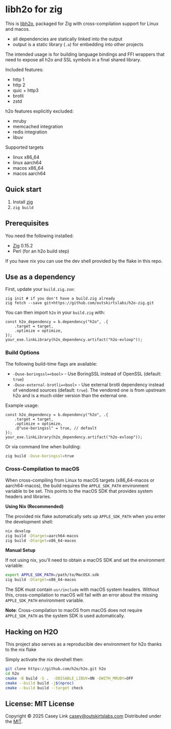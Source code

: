 # libh2o for zig

This is [libh2o][h2o], packaged for Zig with cross-compilation support for Linux and macos.

- all dependencies are statically linked into the output
- output is a static library (`.a`) for embedding into other projects

The intended usage is for building language bindings and FFI wrappers that need to expose all h2o and SSL symbols in a final shared library.

Included features:

- http 1
- http 2
- quic + http3
- brotli
- zstd

h2o features explicitly excluded:

- mruby
- memcached integration
- redis integration
- libuv


Supported targets

- linux x86_64
- linux aarch64
- macos x86_64
- macos aarch64


## Quick start

1. Install [zig][zig]
2. `zig build`

## Prerequisites

You need the following installed:

- [Zig][zig] 0.15.2
- Perl (for an h2o build step)

If you have nix you can use the dev shell provided by the flake in this repo.


## Use as a dependency

First, update your `build.zig.zon`:

```
zig init # if you don't have a build.zig already
zig fetch --save git+https://github.com/outskirtslabs/h2o-zig.git
```

You can then import `h2o` in your `build.zig` with:

```zig
const h2o_dependency = b.dependency("h2o", .{
    .target = target,
    .optimize = optimize,
});
your_exe.linkLibrary(h2o_dependency.artifact("h2o-evloop"));
```

### Build Options

The following build-time flags are available:

- `-Duse-boringssl=<bool>` - Use BoringSSL instead of OpenSSL (default: `true`)
- `-Duse-external-brotli=<bool>` - Use external brotli dependency instead of vendored sources (default: `true`). The vendored one is from upstream h2o and is a much older version than the external one.

Example usage:

```zig
const h2o_dependency = b.dependency("h2o", .{
    .target = target,
    .optimize = optimize,
    .@"use-boringssl" = true, // default
});
your_exe.linkLibrary(h2o_dependency.artifact("h2o-evloop"));
```

Or via command line when building:

```bash
zig build -Duse-boringssl=true
```

### Cross-Compilation to macOS

When cross-compiling from Linux to macOS targets (x86_64-macos or aarch64-macos), the build requires the `APPLE_SDK_PATH` environment variable to be set.
This points to the macOS SDK that provides system headers and libraries.

**Using Nix (Recommended)**

The provided nix flake automatically sets up `APPLE_SDK_PATH` when you enter the development shell:

```bash
nix develop
zig build -Dtarget=aarch64-macos
zig build -Dtarget=x86_64-macos
```

**Manual Setup**

If not using nix, you'll need to obtain a macOS SDK and set the environment variable:

```bash
export APPLE_SDK_PATH=/path/to/MacOSX.sdk
zig build -Dtarget=x86_64-macos
```

The SDK must contain `usr/include` with macOS system headers. Without this, cross-compilation to macOS will fail with an error about the missing `APPLE_SDK_PATH` environment variable.

**Note**: Cross-compilation to macOS from macOS does not require `APPLE_SDK_PATH` as the system SDK is used automatically.

## Hacking on H2O

This project also serves as a reproducible dev environment for h2o thanks to the nix flake

Simply activate the nix devshell then:

``` bash
git clone https://github.com/h2o/h2o.git h2o
cd h2o
cmake -B build -S .  -DDISABLE_LIBUV=ON -DWITH_MRUBY=OFF
cmake --build build -j$(nproc)
cmake --build build --target check
```



## License: MIT License

Copyright © 2025 Casey Link <casey@outskirtslabs.com>
Distributed under the [MIT](https://spdx.org/licenses/MIT.html).


[h2o]: https://h2o.examp1e.net/
[zig]: https://ziglang.org/
